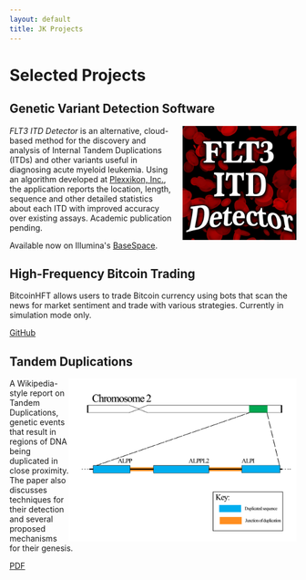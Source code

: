 ```yaml
---
layout: default
title: JK Projects
---
```

# Selected Projects

## Genetic Variant Detection Software

<div style="text-align: center; float: right; margin: 0px 0px 0px 15px;">
<img alt="tandem" src="/images/app_icon.jpg" width="200px" />
</div>

*FLT3 ITD Detector* is an alternative, cloud-based method for the discovery and analysis of Internal Tandem Duplications (ITDs) and other variants useful in diagnosing acute myeloid leukemia. Using an algorithm developed at [Plexxikon, Inc.](http://www.plexxikon.com), the application reports the location, length, sequence and other detailed statistics about each ITD with improved accuracy over existing assays. Academic publication pending.

Available now on Illumina's [BaseSpace](https://basespace.illumina.com/apps/1746745/).


## High-Frequency Bitcoin Trading

BitcoinHFT allows users to trade Bitcoin currency using bots that scan the news for market sentiment and trade with various strategies. Currently in simulation mode only.

[GitHub](https://github.com/jonathanking/bitcoinHFT)


## Tandem Duplications


<div style="text-align: center; float: right;">
<img alt="tandem" src="/images/tandem_dup.png" width="400px" />
</div>

A Wikipedia-style report on Tandem Duplications, genetic events that result in regions of DNA being duplicated in close proximity. The paper also discusses techniques for their detection and several proposed mechanisms for their genesis. 

[PDF](/files/tandemduplications.pdf)

